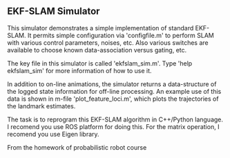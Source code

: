 EKF-SLAM Simulator
------------------

This simulator demonstrates a simple implementation of
standard EKF-SLAM. It permits simple configuration via 
'configfile.m' to perform SLAM with various control parameters,
noises, etc. Also various switches are available to choose
known data-association versus gating, etc.


The key file in this simulator is called 'ekfslam_sim.m'. Type
'help ekfslam_sim' for more information of how to use it.

In addition to on-line animations, the simulator returns a
data-structure of the logged state information for off-line
processing. An example use of this data is shown in m-file
'plot_feature_loci.m', which plots the trajectories of the 
landmark estimates.

The task is to reprogram this EKF-SLAM algorithm in C++/Python
language. I recomend you use ROS platform for doing this. For the 
matrix operation, I recomend you use Eigen library.

From the homework of probabilistic robot course
